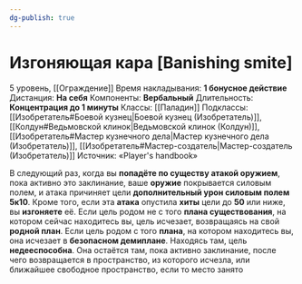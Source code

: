 ```yaml
---
dg-publish: true
---
```

# Изгоняющая кара [Banishing smite]
5 уровень, [[Ограждение]]
Время накладывания: **1 бонусное действие**
Дистанция: **На себя**
Компоненты: **Вербальный**
Длительность: **Концентрация до 1 минуты**
Классы: [[Паладин]]
Подклассы: [[Изобретатель#Боевой кузнец|Боевой кузнец (Изобретатель)]], [[Колдун#Ведьмовской клинок|Ведьмовской клинок (Колдун)]], [[Изобретатель#Мастер кузнечного дела|Мастер кузнечного дела (Изобретатель)]], [[Изобретатель#Мастер-создатель|Мастер-создатель (Изобретатель)]]
Источник: «Player's handbook»

В следующий раз, когда вы **попадёте по существу атакой оружием**, пока активно это заклинание, ваше **оружие** покрывается силовым полем, и атака причиняет цели **дополнительный урон силовым полем 5к10**. Кроме того, если эта **атака** опустила **хиты** цели до **50** или ниже, вы **изгоняете** её. Если цель родом не с того **плана существования**, на котором сейчас находитесь вы, цель исчезает, возвращаясь на свой **родной план**. Если цель родом с того **плана**, на котором находитесь вы, она исчезает в **безопасном демиплане**. Находясь там, цель **недееспособна**. Она остаётся там, пока активно заклинание, после чего возвращается в пространство, из которого исчезла, или ближайшее свободное пространство, если то место занято